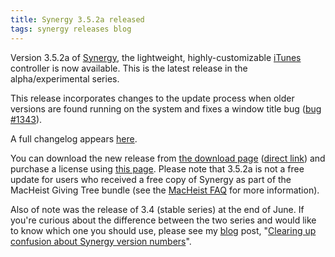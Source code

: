 ```yaml
---
title: Synergy 3.5.2a released
tags: synergy releases blog
---
```


Version 3.5.2a of [Synergy](/wiki/Synergy), the lightweight, highly-customizable [iTunes](/wiki/iTunes) controller is now available. This is the latest release in the alpha/experimental series.

This release incorporates changes to the update process when older versions are found running on the system and fixes a window title bug ([bug \#1343](/issues/1343)).

A full changelog appears [here](http://typechecked.net/a/products/synergy-classic/history/#3.5.2a).

You can download the new release from [the download page](http://typechecked.net/a/products/synergy-classic/download/) ([direct link](http://typechecked.net/download.php?item=SynergyBeta.zip)) and purchase a license using [this page](https://typechecked.net/a/products/synergy-classic/purchase/). Please note that 3.5.2a is not a free update for users who received a free copy of Synergy as part of the MacHeist Giving Tree bundle (see the [MacHeist FAQ](/blog/frequently-asked-questions-about-synergy-and-macheist) for more information).

Also of note was the release of 3.4 (stable series) at the end of June. If you're curious about the difference between the two series and would like to know which one you should use, please see my [blog](/blog) post, "[Clearing up confusion about Synergy version numbers](/blog/clearing-up-confusion-about-synergy-version-numbers)".
